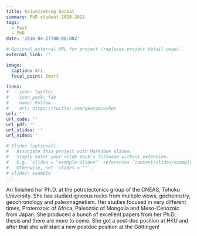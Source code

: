 ```yaml
---
title: Ariuntsetseg Ganbat
summary: PhD student 2018-2021
tags:
  - Past
  - PhD
date: '2016-04-27T00:00:00Z'

# Optional external URL for project (replaces project detail page).
external_link: ''

image:
  caption: Ari
  focal_point: Smart

links:
#  - icon: twitter
#    icon_pack: fab
#    name: Follow
#    url: https://twitter.com/georgecushen
url: ''
url_code: ''
url_pdf: ''
url_slides: ''
url_video: ''

# Slides (optional).
#   Associate this project with Markdown slides.
#   Simply enter your slide deck's filename without extension.
#   E.g. `slides = "example-slides"` references `content/slides/example-slides.md`.
#   Otherwise, set `slides = ""`.
# slides: example
---
```


Ari finished her Ph.D. at the petrotectonics group of the CNEAS, Tohoku University. She has studied igneous rocks from multiple views, gechemistry, geochronology and paleomagnetism. Her studies focused in very different times, Proterozoic of Africa, Paleozoic of Mongolia and Meso-Cenozoic from Japan. She produced a bunch of excellent papers from her Ph.D. thesis and there are more to come. She got a post-doc position at HKU and after that she will start a new postdoc position at the Göttingen!